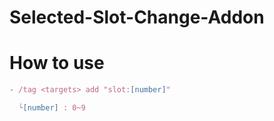 # Selected-Slot-Change-Addon
# How to use
```js
- /tag <targets> add "slot:[number]"

  └[number] : 0~9
```
